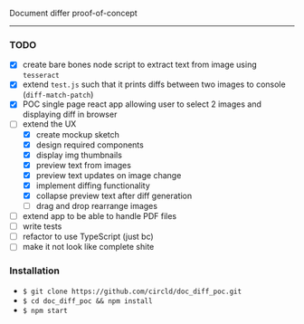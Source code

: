 Document differ proof-of-concept

----------------------

### TODO

- [x] create bare bones node script to extract text from image using `tesseract`
- [x] extend `test.js` such that it prints diffs between two images to console (`diff-match-patch`)
- [x] POC single page react app allowing user to select 2 images and displaying diff in browser
- [ ] extend the UX
    - [x] create mockup sketch
    - [x] design required components
    - [x] display img thumbnails
    - [x] preview text from images
    - [x] preview text updates on image change
    - [x] implement diffing functionality
    - [x] collapse preview text after diff generation
    - [ ] drag and drop rearrange images
- [ ] extend app to be able to handle PDF files
- [ ] write tests
- [ ] refactor to use TypeScript (just bc)
- [ ] make it not look like complete shite

### Installation

- `$ git clone https://github.com/circld/doc_diff_poc.git`
- `$ cd doc_diff_poc && npm install`
- `$ npm start`
